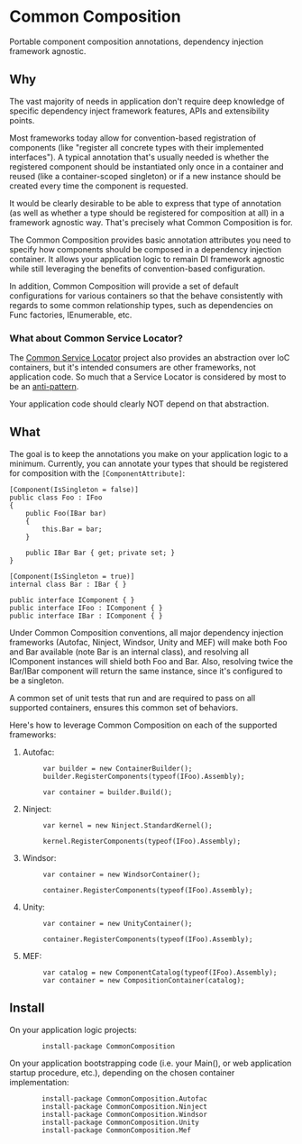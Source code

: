 Common Composition
=================

Portable component composition annotations, dependency injection framework agnostic.

## Why
The vast majority of needs in application don't require deep knowledge of specific dependency inject framework features, APIs and extensibility points. 

Most frameworks today allow for convention-based registration of components (like "register all concrete types with their implemented interfaces"). A typical annotation that's usually needed is whether the registered component should be instantiated only once in a container and reused (like a container-scoped singleton) or if a new instance should be created every time the component is requested. 

It would be clearly desirable to be able to express that type of annotation (as well as whether a type should be registered for composition at all) in a framework agnostic way. That's precisely what Common Composition is for. 

The Common Composition provides basic annotation attributes you need to specify how components should be composed in a dependency injection container. It allows your application logic to remain DI framework agnostic while still leveraging the benefits of convention-based configuration.

In addition, Common Composition will provide a set of default configurations for various containers so that the behave consistently with regards to some common relationship types, such as dependencies on Func<T> factories, IEnumerable<T>, etc.

### What about Common Service Locator?
The [Common Service Locator](http://commonservicelocator.codeplex.com/) project also provides an abstraction over IoC containers, but it's intended consumers are other frameworks, not application code. So much that a Service Locator is considered by most to be an [anti-pattern](https://www.google.com.ar/search?q=service+locator+anti+pattern). 

Your application code should clearly NOT depend on that abstraction.


## What
The goal is to keep the annotations you make on your application logic to a minimum. Currently, you can annotate your types that should be registered for composition with the `[ComponentAttribute]`:

    [Component(IsSingleton = false)]
    public class Foo : IFoo
    {
        public Foo(IBar bar)
        {
            this.Bar = bar;
        }

        public IBar Bar { get; private set; }
    }

    [Component(IsSingleton = true)]
    internal class Bar : IBar { } 

    public interface IComponent { }
    public interface IFoo : IComponent { }
    public interface IBar : IComponent { }


Under Common Composition conventions, all major dependency injection frameworks (Autofac, Ninject, Windsor, Unity and MEF) will make both Foo and Bar available (note Bar is an internal class), and resolving all IComponent instances will shield both Foo and Bar. Also, resolving twice the Bar/IBar component will return the same instance, since it's configured to be a singleton.

A common set of unit tests that run and are required to pass on all supported containers, ensures this common set of behaviors. 

Here's how to leverage Common Composition on each of the supported frameworks:

1. Autofac:

            var builder = new ContainerBuilder();
            builder.RegisterComponents(typeof(IFoo).Assembly);

            var container = builder.Build();

2. Ninject:

            var kernel = new Ninject.StandardKernel();

            kernel.RegisterComponents(typeof(IFoo).Assembly);

3. Windsor:

            var container = new WindsorContainer();

            container.RegisterComponents(typeof(IFoo).Assembly);

4. Unity:

            var container = new UnityContainer();

            container.RegisterComponents(typeof(IFoo).Assembly);

5. MEF:

            var catalog = new ComponentCatalog(typeof(IFoo).Assembly);
            var container = new CompositionContainer(catalog);


## Install

On your application logic projects:

            install-package CommonComposition

On your application bootstrapping code (i.e. your Main(), or web application startup procedure, etc.), depending on the chosen container implementation:

            install-package CommonComposition.Autofac
            install-package CommonComposition.Ninject
            install-package CommonComposition.Windsor
            install-package CommonComposition.Unity
            install-package CommonComposition.Mef

